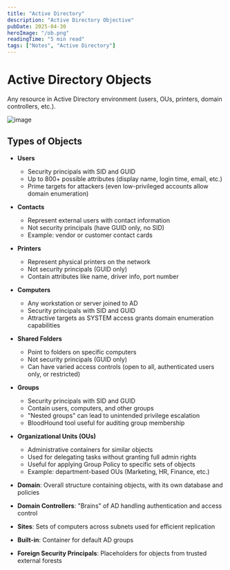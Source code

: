 ```yaml
---
title: "Active Directory"
description: "Active Directory Objective"
pubDate: 2025-04-30
heroImage: "/ob.png"
readingTime: "5 min read"
tags: ["Notes", "Active Directory"]
---
```


# Active Directory Objects

Any resource in Active Directory environment (users, OUs, printers, domain controllers, etc.). 

![image](/images/objective.png)

## Types of Objects

- **Users**
    - Security principals with SID and GUID
    - Up to 800+ possible attributes (display name, login time, email, etc.)
    - Prime targets for attackers (even low-privileged accounts allow domain enumeration)
- **Contacts**
    - Represent external users with contact information
    - Not security principals (have GUID only, no SID)
    - Example: vendor or customer contact cards
- **Printers**
    - Represent physical printers on the network
    - Not security principals (GUID only)
    - Contain attributes like name, driver info, port number
- **Computers**
    - Any workstation or server joined to AD
    - Security principals with SID and GUID
    - Attractive targets as SYSTEM access grants domain enumeration capabilities
- **Shared Folders**
    - Point to folders on specific computers
    - Not security principals (GUID only)
    - Can have varied access controls (open to all, authenticated users only, or restricted)
- **Groups**
    - Security principals with SID and GUID
    - Contain users, computers, and other groups
    - "Nested groups" can lead to unintended privilege escalation
    - BloodHound tool useful for auditing group membership
- **Organizational Units (OUs)**
    - Administrative containers for similar objects
    - Used for delegating tasks without granting full admin rights
    - Useful for applying Group Policy to specific sets of objects
    - Example: department-based OUs (Marketing, HR, Finance, etc.)

- **Domain**: Overall structure containing objects, with its own database and policies
- **Domain Controllers**: "Brains" of AD handling authentication and access control
- **Sites**: Sets of computers across subnets used for efficient replication
- **Built-in**: Container for default AD groups
- **Foreign Security Principals**: Placeholders for objects from trusted external forests